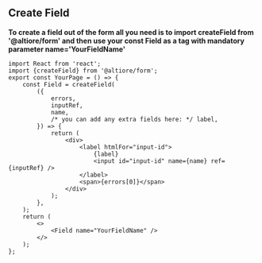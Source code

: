 ## Create Field

**To create a field out of the form all you need is to import createField from '@altiore/form' and then use your const Field as a tag with mandatory parameter name='YourFieldName'**

```tsx
import React from 'react';
import {createField} from '@altiore/form';
export const YourPage = () => {
	const Field = createField(
		({
			errors,
			inputRef,
			name,
			/* you can add any extra fields here: */ label,
		}) => {
			return (
				<div>
					<label htmlFor="input-id">
						{label}
						<input id="input-id" name={name} ref={inputRef} />
					</label>
					<span>{errors[0]}</span>
				</div>
			);
		},
	);
	return (
		<>
			<Field name="YourFieldName" />
		</>
	);
};
```
